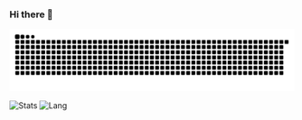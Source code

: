 ### Hi there 👋

![](https://raw.githubusercontent.com/L-LYR/L-LYR/main/assets/ocean.svg)

![Stats](https://github-readme-stats.vercel.app/api?username=L-LYR)
![Lang](https://github-readme-stats.vercel.app/api/top-langs/?username=L-LYR&layout=compact)
